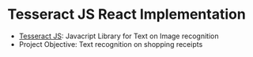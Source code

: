 # Tesseract JS React Implementation

* [Tesseract JS](https://github.com/naptha/tesseract.js#tesseractjs): Javacript Library for Text on Image recognition
* Project Objective: Text recognition on shopping receipts

